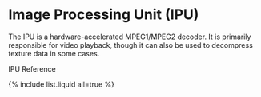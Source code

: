 # Image Processing Unit (IPU)

The IPU is a hardware-accelerated MPEG1/MPEG2 decoder. It is primarily responsible for video playback, though it can also be used to decompress texture data in some cases.

IPU Reference

{% include list.liquid all=true %}
